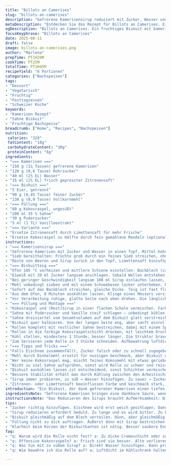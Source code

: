 ```yaml
---
title: "Billots an Camerises"
slug: "billots-an-camerises"
description: "Gefrorene Kamerisensirup reduziert mit Zucker, Wasser und Zitronensaft, zu einem aromatischen, hellroten Fruchtsirup verarbeitet. Ein luftiger Biskuit aus getrennten Eiern und gesiebtem Mehl, untergehoben in eine mit Sirup getränkte Eiweißmasse. Abgerundet mit einer Farce aus Kokosraspeln, geschlagener Sahne und Vanilleextrakt, die dem Ganzen eine exotisch-frische Note gibt. Zwei Biskuitrollen werden eingefüllt, eingerollt, mit Creme bestrichen und in violett gefärbter Kokosnuss gewälzt. 6 Portionen Dessert. Vegetarisch, ohne Nüsse. "
metaDescription: "Entdecken Sie das Rezept für Billots an Camerises. Ein fruchtiges Dessert, das Sie in eine süße exotische Welt entführt."
ogDescription: "Billots an Camerises. Ein fruchtiges Biskuit mit kamerisensirup und Kokosraspeln, ideal für besondere Anlässe."
focusKeyphrase: "Billots an Camerises"
date: 2025-08-11
draft: false
image: billots-an-camerises.png
author: "Marlena"
prepTime: PT1H20M
cookTime: PT25M
totalTime: PT1H45M
recipeYield: "6 Portionen"
categories: ["Nachspeisen"]
tags:
- "Dessert"
- "Vegetarisch"
- "Fruchtig"
- "Festtagsessen"
- "Schweizer Küche"
keywords:
- "Kamerisen Rezept"
- "Sahne Biskuit"
- "Fruchtige Nachspeise"
breadcrumb: ["Home", "Recipes", "Nachspeisen"]
nutrition: 
 calories: "320"
 fatContent: "18g"
 carbohydrateContent: "30g"
 proteinContent: "6g"
ingredients:
- "=== Kamerisen ==="
- "210 g (1¼ Tassen) gefrorene Kamerisen"
- "120 g (0,6 Tasse) Rohrzucker"
- "40 ml (2½ EL) Wasser"
- "35 ml (2½ EL) frisch gepresster Zitronensaft"
- "=== Biskuit ==="
- "5 Eier, getrennt"
- "90 g (0,45 Tasse) feiner Zucker"
- "130 g (0,9 Tasse) Vollkornmehl"
- "=== Füllung ==="
- "80 g Kokosraspel, ungesüßt"
- "200 ml 35 % Sahne"
- "30 g Puderzucker"
- "5 ml (1 TL) Vanilleextrakt"
- "=== Variante ==="
- "Ersetze Zitronensaft durch Limettensaft für mehr Frische"
- "Ersetze Kokosraspel zu Hälfte durch fein gemahlene Mandeln (optional)"
instructions:
- "=== Kamerisensirup ==="
- "Gefrorene Kamerisen mit Zucker und Wasser in einen Topf. Mittel-hohe Hitze. Ständig rühren, bis sirupartige Bläschen erste Zeichen geben - nicht schrubben, nur leicht umrühren. Kurz aufkochen, dann sofort vom Herd. Keine lange Reduktion, sonst bitter."
- "Sieb bereithalten: Früchte grob durch ein feines Sieb streichen, ohne zu zerdrücken. Klarer Sirup auffangen. Auf 250 ml auffüllen mit Wasser. (Bei zu dickem Sirup lieber verdünnen, sonst zäh und klebrig.)"
- "Reste von Beeren und Sirup zurück in den Topf, Limettensaft hinzufügen. Auf kleine Blasen reduzieren, leichter Dampfaufstieg, 3-4 Minuten. Nicht einkochen lassen, die Säure soll lebhaft bleiben. Beiseite und abkühlen lassen."
- "=== Biskuitteig ==="
- "Ofen 185 °C vorheizen und mittlere Schiene einstellen. Backblech (ca. 40 x 30 cm) mit Backpapier auslegen, überstehenden Rand an 2 Seiten lassen (Hantieren leichter)."
- "Eiweiß mit 20 ml Zucker langsam anschlagen. Sobald Wellen entstehen, restlichen Zucker in dünnem Strahl einrieseln lassen, auf höchster Stufe steif schlagen. Nicht zu trocken, glänzende Spitzen."
- "Bei geringer Geschwindigkeit langsam 180 ml Sirup einlaufen lassen, so bindet es besser. Schnell die Eigelbe unterheben – vorsichtig, sonst fällt das Volumen zusammen."
- "Mehl unbedingt sieben und mit einem Schneebesen locker unterheben. Nicht rühren! Sanft mit einem Teigspatel falten – die Luft muss erhalten bleiben, sonst schwere Teigmasse."
- "Sofort auf das Backblech streichen, gleiche Dicke. Teig ist fast flüssig, nicht unruhig bewegen. Im Ofen etwa 14 Minuten, bis Ränder goldbraun sind und Oberfläche leicht federt. Stäbchenprobe macht hier wenig Sinn, die leichte Elastizität ist der Schlüssel."
- "Aus dem Ofen, 8 Minuten auskühlen lassen. Klinge eines Messers vorsichtig rundherum fahren, dann den Backpapierrand anheben und den Biskuit auf ein anderes Papier stürzen. Backpapier des Bodens vorsichtig abziehen, ganz auskühlen lassen (mind. 25 Minuten)."
- "Vor Verarbeitung ruhige, glatte Seite nach oben drehen. Die länglichen Ränder der Rolle mit einem scharfen Messer entfernen, unregelmäßige Stellen wegschneiden – für saubere Endform."
- "=== Füllung und Montage ==="
- "Kokosraspel und (Rest)Sirup in einer flachen Schale vermischen. Farbe der Kokosnuss soll kräftig lavendel-farbend sein, sonst Sirup noch 1-2 Minuten ziehen lassen, umrühren. Kokos saugt Flüssigkeit gut; zu trocken wirkt’s fade."
- "Sahne mit Puderzucker und Vanille steif schlagen – unbedingt kühlen, damit die Konsistenz hält. Nicht überschlagen, sonst gibt’s Butter."
- "Sahne dreiviertel vom Gesamtvolumen auf dem Biskuit glatt verstreichen. Sirup erst dünn, sonst matschig. Dann Creme zügig und gleichmäßig."
- "Biskuit quer halbieren. Von der langen Seite eng, aber sanft einrollen – zwei Rollen formen. Creme darf nicht zu dick aufgetragen sein, sonst bricht die Rolle."
- "Rollen komplett mit restlicher Sahne bestreichen, dabei mit einem Spatel über die Enden wischen."
- "Rollen in die farbige Kokosraspelschicht drücken, mit leichtem Druck und drehen, sodass jede Fläche bedeckt ist. Erlangt auch die nötige Textur und sieht rustikal aus."
- "Kühl stellen, mindestens 1 Stunde, besser länger. Die Struktur braucht Zeit zum Setzen."
- "Zum Servieren jede Rolle in 3 Stücke schneiden. Aufbewahrung luftdicht, 2-3 Tage im Kühlschrank – sonst Kokosfeuchtigkeit leidet und Creme wird wässrig."
- "=== Tipps und Tricks ==="
- "Falls Eischnee zusammenfällt, Zucker falsch oder zu schnell zugegeben, noch ein Spritzer Zitronensaft hilft, Volumen zurückzubekommen."
- "Mehl durch Dinkelmehl ersetzt für nussigen Geschmack, aber Biskuit wird brüchiger – vorsichtig falten."
- "Wer keine Kokosraspel mag, mischt feines Kokosmehl mit etwas geriebener weißer Schokolade, Geschmack bleibt, Textur feiner."
- "Nicht zu viel Sahne aufsprühen, sonst wird Rolle zu schwer und reisst beim Schneiden."
- "Biskuit auskühlen lassen ist entscheidend, sonst Schichten vermischen sich, Ergebnis bleibt matschig."
- "Bessere Stabilität erhält man durch Kühlung zwischen den Arbeitsschritten."
- "Sirup immer probieren, zu süß → Wasser hinzufügen. Zu sauer → Zucker in kleinen Portionen nachrühren."
- "Zitronen- oder Limettensaft beeinflussen Farbe und Geschmack stark, also nicht weglassen."
introduction: "Ein Biskuit, der dank gefrorener Kamerisen einen tiefen, herben Fruchtgeschmack erhält, der sich mit der leichten Säure von Zitronen- oder besser Limettensaft ausbalanciert. Die Kombination aus lockerem Eiweiß, sanften Eigelben und zartem Mehl ist nicht trivial; ich musste lange testen, wie viel Sirup das Biskuit aufnehmen darf, ohne zu matschig zu werden. Die Kokosraspel sorgen für Struktur und exotisches Aroma, mit einer dezenten Vanillenote, die das Ganze stimmig macht. Rollen statt Kuchen ist eine persönliche Vorliebe – leichte Schnitttechnik verbessert das Gesamterlebnis. Nicht selten schaffe ich es nur nach mehreren Versuchen, dass die Textur stimmt, ohne klebrige oder zu trockene Stellen. Das Endergebnis ist quirlig, aromatisch und verschmilzt in Geschmack und Textur – ein kleines Fest der Sinne."
ingredientsNote: "Gefrorene Kamerisen bringen eine dankbare Säure, wenn frische Beeren nicht zu bekommen sind. Idealerweise Rohrzucker, der milder ist als weißer Zucker. Zitronen- gegen Limettensaft tauschen gibt Frische und Aroma. Beim Mehl setze ich partiell auf Vollkorn, weil es mehr Aroma bringt und trotzdem locker bleibt, solange man nicht zu wild durchrührt. Für Schlagsahne natürlich eine Creme mit mindestens 35% Fettanteil; weniger geht, aber es wird schnell instabil. Vanilleextrakt, selbstgemacht oder gekauft, gibt Tiefe. Kokosraspel am besten frisch und fein, bei längerer Lagerung schmecken sie alt. Wenn keine Kokosraspeln da sind, Mandeln grob mahlen ist eine Möglichkeit – aber auf Volumen achten. Zucker in Puderform passt besser in die Sahne als Kristallzucker, da er schneller auflöst und die Creme seidig macht."
instructionsNote: "Das Reduzieren des Sirups braucht Aufmerksamkeit: Nicht zu lange, sonst wird er bitter oder kristallisiert, zu kurz und die Säure fehlt. Beim Biskuit Eischnee ist der Drehpunkt, wie der Zucker zugegeben wird: langsamer Beginn, dann gestaffeltes Hinzufügen. Sobald das Mehl hineinkommt, sehr schonend falten, Klumpen riskieren sonst Durchhängen. Backzeit nicht zu fest an der Uhr orientieren, lieber den Biskuit anfassen: er muss leicht federnd sein. Rollen gelingt am besten, wenn der Biskuit vollständig ausgekühlt ist und die Cremeschicht nicht zu dick. Für die Füllung die Sahne nur bis mittelhohe Spitzen schlagen, sonst kann die Struktur bröckeln. Kokosraspeln rechtzeitig mit Sirup vermischen, damit Farbe und Geschmack sich voll entfalten. Rollen im Kühlschrank fest werden lassen, die geschmackliche Entwicklung geht dort weiter. Bei der Lagerung auf Feuchtigkeit achten, sonst schmeckt alles schnell etwas fade oder matschig."
tips:
- "Zucker richtig hinzufügen. Eischnee wird erst weich geschlagen. Dann in dünnem Strahl Zucker einrieseln lassen. Weiche Spitzen wichtig. Zu schnell geht nicht."
- "Sirup reduzieren erfordert Geduld. Zu lange und es wird bitter. Zu kurz und die Säure fehlt. Also immer probieren. Bei entsprechendem Aroma aufhören."
- "Biskuit gleichmäßig auf dem Blech verteilen. Dünn, aber gleichmäßig. Dann bleibt der Biskuit locker und wird goldbraun. Keinen zu flüssigen Teig."
- "Füllung nicht zu dick auftragen. Äußerst dünn mit Sirup bestreichen. Dann die Sahne gleichmäßig verteilen. Sonst bricht die Rolle leicht."
- "Klarheit beim Kürzen der Biskuitkanten ist nötig. Besser saubere Enden. Scharfe Klinge nutzen. Für gleichmäßige Form der Rolle."
faq:
- "q: Warum wird die Rolle nicht fest? a: Zu dicke Cremeschicht oder zu warm gearbeitet. Kühlen hilft. Mindestens eine Stunde."
- "q: Offensive Kokosraspeln? a: Frisch sind sie besser. Alte verlieren Geschmack. Alternativen sind feines Kokosmehl oder gemahlene Mandeln."
- "q: Was tun mit zu süßem Sirup? a: Direkt Wasser hinzufügen. Dann probieren. Schrittweise anpassen, nicht auf einmal."
- "q: Wie bewahre ich die Rolle auf? a: Luftdicht im Kühlschrank halten. 2-3 Tage ist gut. Zu feuchtes Klima macht alles matschig."

---
```

